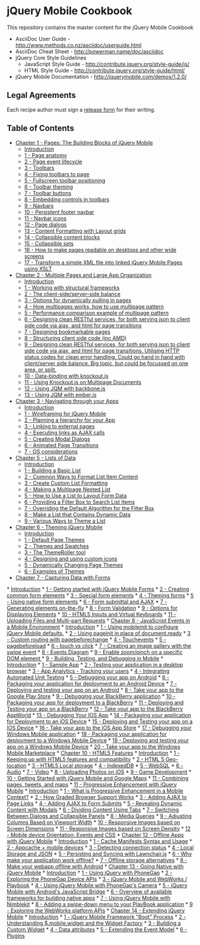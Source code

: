 # jQuery Mobile Cookbook

This repository contains the master content for the jQuery Mobile Cookbook

* AsciiDoc User Guide - http://www.methods.co.nz/asciidoc/userguide.html
* AsciiDoc Cheat Sheet - http://powerman.name/doc/asciidoc
* jQuery Core Style Guidelines 
  * JavaScript Style Guide - http://contribute.jquery.org/style-guide/js/
  * HTML Style Guide - http://contribute.jquery.org/style-guide/html/
* jQuery Mobile Documentation - http://jquerymobile.com/demos/1.2.0/

## Legal Agreements

Each recipe author must sign a [release form](https://rightsignature.com/forms/jQueryMobileCookb-58d54f/token/87121d9b978) for their writing. 

## Table of Contents

* <a href="/jquerymobilecookbook/book/blob/master/1-pages-the-building-blocks-of-jquery-mobile/readme.md">Chapter 1 - Pages: The Building Blocks of jQuery Mobile</a>
  * <a href="/jquerymobilecookbook/book/blob/master/1-pages-the-building-blocks-of-jquery-mobile/introduction.adoc">Introduction</a>
  * <a href="/jquerymobilecookbook/book/blob/master/1-pages-the-building-blocks-of-jquery-mobile/recipe-1.adoc">1 - Page anatomy</a>
  * <a href="/jquerymobilecookbook/book/blob/master/1-pages-the-building-blocks-of-jquery-mobile/recipe-2.adoc">2 - Page event lifecycle</a>
  * <a href="/jquerymobilecookbook/book/blob/master/1-pages-the-building-blocks-of-jquery-mobile/recipe-3.adoc">3 - Toolbars</a>
  * <a href="/jquerymobilecookbook/book/blob/master/1-pages-the-building-blocks-of-jquery-mobile/recipe-4.adoc">4 - Fixing toolbars to page</a>
  * <a href="/jquerymobilecookbook/book/blob/master/1-pages-the-building-blocks-of-jquery-mobile/recipe-5.adoc">5 - Fullscreen toolbar positioning</a>
  * <a href="/jquerymobilecookbook/book/blob/master/1-pages-the-building-blocks-of-jquery-mobile/recipe-6.adoc">6 - Toolbar theming</a>
  * <a href="/jquerymobilecookbook/book/blob/master/1-pages-the-building-blocks-of-jquery-mobile/recipe-7.adoc">7 - Toolbar buttons</a>
  * <a href="/jquerymobilecookbook/book/blob/master/1-pages-the-building-blocks-of-jquery-mobile/recipe-8.adoc">8 - Embedding controls in toolbars</a>
  * <a href="/jquerymobilecookbook/book/blob/master/1-pages-the-building-blocks-of-jquery-mobile/recipe-9.adoc">9 - Navbars</a>
  * <a href="/jquerymobilecookbook/book/blob/master/1-pages-the-building-blocks-of-jquery-mobile/recipe-10.adoc">10 - Persistent footer navbar</a>
  * <a href="/jquerymobilecookbook/book/blob/master/1-pages-the-building-blocks-of-jquery-mobile/recipe-11.adoc">11 - Navbar icons</a>
  * <a href="/jquerymobilecookbook/book/blob/master/1-pages-the-building-blocks-of-jquery-mobile/recipe-12.adoc">12 - Page dialogs</a>
  * <a href="/jquerymobilecookbook/book/blob/master/1-pages-the-building-blocks-of-jquery-mobile/recipe-13.adoc">13 - Content Formatting with Layout grids</a>
  * <a href="/jquerymobilecookbook/book/blob/master/1-pages-the-building-blocks-of-jquery-mobile/recipe-14.adoc">14 - Collapsible content blocks</a>
  * <a href="/jquerymobilecookbook/book/blob/master/1-pages-the-building-blocks-of-jquery-mobile/recipe-15.adoc">15 - Collapsible sets</a>
  * <a href="/jquerymobilecookbook/book/blob/master/1-pages-the-building-blocks-of-jquery-mobile/recipe-16.adoc">16 - How to make pages readable on desktops and other wide screens</a>
  * <a href="/jquerymobilecookbook/book/blob/master/1-pages-the-building-blocks-of-jquery-mobile/recipe-17.adoc">17 - Transform a simple XML file into linked jQuery Mobile Pages using XSLT</a>
* <a href="/jquerymobilecookbook/book/blob/master/2-multiple-pages-and-large-app-organization/readme.md">Chapter 2 - Multiple Pages and Large App Organization</a>
  * <a href="/jquerymobilecookbook/book/blob/master/2-multiple-pages-and-large-app-organization/introduction.adoc">Introduction</a>
  * <a href="/jquerymobilecookbook/book/blob/master/2-multiple-pages-and-large-app-organization/recipe-1.adoc">1 - Working with structural frameworks</a>
  * <a href="/jquerymobilecookbook/book/blob/master/2-multiple-pages-and-large-app-organization/recipe-2.adoc">2 - The client-side/server-side balance</a>
  * <a href="/jquerymobilecookbook/book/blob/master/2-multiple-pages-and-large-app-organization/recipe-3.adoc">3 - Options for dynamically pulling in pages</a>
  * <a href="/jquerymobilecookbook/book/blob/master/2-multiple-pages-and-large-app-organization/recipe-4.adoc">4 - How multipages works, how to use multipage pattern</a>
  * <a href="/jquerymobilecookbook/book/blob/master/2-multiple-pages-and-large-app-organization/recipe-5.adoc">5 - Performance comparison example of multipage pattern</a>
  * <a href="/jquerymobilecookbook/book/blob/master/2-multiple-pages-and-large-app-organization/recipe-6.adoc">6 - Designing clean RESTful services, for both serving json to client side code via ajax, and html for page transitions</a>
  * <a href="/jquerymobilecookbook/book/blob/master/2-multiple-pages-and-large-app-organization/recipe-7.adoc">7 - Designing bookmarkable pages</a>
  * <a href="/jquerymobilecookbook/book/blob/master/2-multiple-pages-and-large-app-organization/recipe-8.adoc">8 - Structuring client side code (inc AMD)</a>
  * <a href="/jquerymobilecookbook/book/blob/master/2-multiple-pages-and-large-app-organization/recipe-9.adoc">9 - Designing clean RESTful services, for both serving json to client side code via ajax, and html for page transitions. Utilising HTTP status codes for clean error handling. Could go hand in hand with client/server side balance. Big topic, but could be focussed on one area, or split.</a>
  * <a href="/jquerymobilecookbook/book/blob/master/2-multiple-pages-and-large-app-organization/recipe-10.adoc">10 - Data-binding with knockout.js</a>
  * <a href="/jquerymobilecookbook/book/blob/master/2-multiple-pages-and-large-app-organization/recipe-11.adoc">11 - Using Knockout.js on Multipage Documents</a>
  * <a href="/jquerymobilecookbook/book/blob/master/2-multiple-pages-and-large-app-organization/recipe-12.adoc">12 - Using JQM with backbone.js</a>
  * <a href="/jquerymobilecookbook/book/blob/master/2-multiple-pages-and-large-app-organization/recipe-13.adoc">13 - Using JQM with ember.js</a>
* <a href="/jquerymobilecookbook/book/blob/master/3-navigating-through-your-apps/readme.md">Chapter 3 - Navigating through your Apps</a>
  * <a href="/jquerymobilecookbook/book/blob/master/3-navigating-through-your-apps/introduction.adoc">Introduction</a>
  * <a href="/jquerymobilecookbook/book/blob/master/3-navigating-through-your-apps/recipe-1.adoc">1 - Wireframing for jQuery Mobile </a>
  * <a href="/jquerymobilecookbook/book/blob/master/3-navigating-through-your-apps/recipe-2.adoc">2 - Planning a hierarchy for your App</a>
  * <a href="/jquerymobilecookbook/book/blob/master/3-navigating-through-your-apps/recipe-3.adoc">3 - Linking to external pages </a>
  * <a href="/jquerymobilecookbook/book/blob/master/3-navigating-through-your-apps/recipe-4.adoc">4 - Executing links as AJAX calls </a>
  * <a href="/jquerymobilecookbook/book/blob/master/3-navigating-through-your-apps/recipe-5.adoc">5 - Creating Modal Dialogs </a>
  * <a href="/jquerymobilecookbook/book/blob/master/3-navigating-through-your-apps/recipe-6.adoc">6 - Animated Page Transitions </a>
  * <a href="/jquerymobilecookbook/book/blob/master/3-navigating-through-your-apps/recipe-7.adoc">7 - OS considerations</a>
* <a href="/jquerymobilecookbook/book/blob/master/4-lists-of-data/readme.md">Chapter 5 - Lists of Data</a>
  * <a href="/jquerymobilecookbook/book/blob/master/4-lists-of-data/introduction.adoc">Introduction</a>
  * <a href="/jquerymobilecookbook/book/blob/master/4-lists-of-data/recipe-1.adoc">1 - Building a Basic List</a>
  * <a href="/jquerymobilecookbook/book/blob/master/4-lists-of-data/recipe-2.adoc">2 - Common Ways to Format List Item Content</a>
  * <a href="/jquerymobilecookbook/book/blob/master/4-lists-of-data/recipe-3.adoc">3 - Create Custom List Formatting</a> 
  * <a href="/jquerymobilecookbook/book/blob/master/4-lists-of-data/recipe-4.adoc">4 - Making a Multipage Nested List</a>
  * <a href="/jquerymobilecookbook/book/blob/master/4-lists-of-data/recipe-5.adoc">5 - How to Use a List to Layout Form Data</a>
  * <a href="/jquerymobilecookbook/book/blob/master/4-lists-of-data/recipe-6.adoc">6 - Providing a Filter Box to Search List Items</a>
  * <a href="/jquerymobilecookbook/book/blob/master/4-lists-of-data/recipe-7.adoc">7 - Overriding the Default Algorithm for the Filter Box</a>
  * <a href="/jquerymobilecookbook/book/blob/master/4-lists-of-data/recipe-8.adoc">8 - Make a List that Contains Dynamic Data</a>
  * <a href="/jquerymobilecookbook/book/blob/master/4-lists-of-data/recipe-9.adoc">9 - Various Ways to Theme a List</a>
* <a href="/jquerymobilecookbook/book/blob/master/5-theming-jquery-mobile/readme.md">Chapter 6 - Theming jQuery Mobile</a>
  * <a href="/jquerymobilecookbook/book/blob/master/5-theming-jquery-mobile/introduction.adoc">Introduction</a>
  * <a href="/jquerymobilecookbook/book/blob/master/5-theming-jquery-mobile/recipe-1.adoc">1 - Default Page Themes</a>
  * <a href="/jquerymobilecookbook/book/blob/master/5-theming-jquery-mobile/recipe-2.adoc">2 - Themes and Swatches</a>
  * <a href="/jquerymobilecookbook/book/blob/master/5-theming-jquery-mobile/recipe-3.adoc">3 - The ThemeRoller tool</a>
  * <a href="/jquerymobilecookbook/book/blob/master/5-theming-jquery-mobile/recipe-4.adoc">4 - Designing and using custom icons</a>
  * <a href="/jquerymobilecookbook/book/blob/master/5-theming-jquery-mobile/recipe-5.adoc">5 - Dynamically Changing Page Themes</a>
  * <a href="/jquerymobilecookbook/book/blob/master/5-theming-jquery-mobile/recipe-6.adoc">6 - Examples of Themes</a>
* <a href="/jquerymobilecookbook/book/blob/master/6-capturing-data-with-forms/readme.md">Chapter 7 - Capturing Data with Forms
</a>
  * <a href="/jquerymobilecookbook/book/blob/master/6-capturing-data-with-forms/introduction.adoc">Introduction</a>
  * <a href="/jquerymobilecookbook/book/blob/master/6-capturing-data-with-forms/recipe-1.adoc">1 - Getting started with jQuery Mobile Forms</a>
  * <a href="/jquerymobilecookbook/book/blob/master/6-capturing-data-with-forms/recipe-2.adoc">2 - Creating common form elements</a>
  * <a href="/jquerymobilecookbook/book/blob/master/6-capturing-data-with-forms/recipe-3.adoc">3 - Special form elements</a>
  * <a href="/jquerymobilecookbook/book/blob/master/6-capturing-data-with-forms/recipe-4.adoc">4 - Theming forms</a>
  * <a href="/jquerymobilecookbook/book/blob/master/6-capturing-data-with-forms/recipe-5.adoc">5 - Using native form elements</a>
  * <a href="/jquerymobilecookbook/book/blob/master/6-capturing-data-with-forms/recipe-6.adoc">6 - Form submittal and AJAX</a>
  * <a href="/jquerymobilecookbook/book/blob/master/6-capturing-data-with-forms/recipe-7.adoc">7 - Generating elements on-the-fly</a>
  * <a href="/jquerymobilecookbook/book/blob/master/6-capturing-data-with-forms/recipe-8.adoc">8 - Form Validation</a>
  * <a href="/jquerymobilecookbook/book/blob/master/6-capturing-data-with-forms/recipe-9.adoc">9 - Options for Displaying Elements</a>
  * <a href="/jquerymobilecookbook/book/blob/master/6-capturing-data-with-forms/recipe-10.adoc">10 - HTML5 Inputs and Virtual Keyboards</a>
  * <a href="/jquerymobilecookbook/book/blob/master/6-capturing-data-with-forms/recipe-11.adoc">11 - Uploading Files and Multi-part Requests</a>
* <a href="/jquerymobilecookbook/book/blob/master/7-javascript-events-in-mobile-environment/readme.md">Chapter 8 - JavaScript Events in a Mobile Environment</a>
  * <a href="/jquerymobilecookbook/book/blob/master/7-javascript-events-in-mobile-environment/introduction.adoc">Introduction</a>
  * <a href="/jquerymobilecookbook/book/blob/master/7-javascript-events-in-mobile-environment/recipe-1.adoc">1 - Using mobileinit to configure jQuery Mobile defaults.</a>
  * <a href="/jquerymobilecookbook/book/blob/master/7-javascript-events-in-mobile-environment/recipe-2.adoc">2 - Using pageinit in place of document.ready</a>
  * <a href="/jquerymobilecookbook/book/blob/master/7-javascript-events-in-mobile-environment/recipe-3.adoc">3 - Custom routing with pagebeforechange</a> 
  * <a href="/jquerymobilecookbook/book/blob/master/7-javascript-events-in-mobile-environment/recipe-4.adoc">4 - Touchevents</a>
  * <a href="/jquerymobilecookbook/book/blob/master/7-javascript-events-in-mobile-environment/recipe-5.adoc">5 - pagebeforeload</a>
  * <a href="/jquerymobilecookbook/book/blob/master/7-javascript-events-in-mobile-environment/recipe-6.adoc">6 - touch vs click</a>
  * <a href="/jquerymobilecookbook/book/blob/master/7-javascript-events-in-mobile-environment/recipe-7.adoc">7 - Creating an image gallery with the swipe event</a>
  * <a href="/jquerymobilecookbook/book/blob/master/7-javascript-events-in-mobile-environment/recipe-8.adoc">8 - Events Diagram</a>
  * <a href="/jquerymobilecookbook/book/blob/master/7-javascript-events-in-mobile-environment/recipe-9.adoc">9 - Enable zoom/pinch on a specific DOM element </a>
* <a href="/jquerymobilecookbook/book/blob/master/8-building-testing-and-debugging-in-mobile/readme.adoc">9 - Building, Testing, and Debugging in Mobile</a>
  * <a href="/jquerymobilecookbook/book/blob/master/8-building-testing-and-debugging-in-mobile/introduction.adoc">Introduction</a>
  * <a href="/jquerymobilecookbook/book/blob/master/8-building-testing-and-debugging-in-mobile/recipe-1.adoc">1 - Sample App</a>
  * <a href="/jquerymobilecookbook/book/blob/master/8-building-testing-and-debugging-in-mobile/recipe-2.adoc">2 - Testing your application in a desktop browser</a>
  * <a href="/jquerymobilecookbook/book/blob/master/8-building-testing-and-debugging-in-mobile/recipe-3.adoc">3 - App Analytics - Tracking your users</a>
  * <a href="/jquerymobilecookbook/book/blob/master/8-building-testing-and-debugging-in-mobile/recipe-4.adoc">4 - Integrating Automated Unit Testing</a>
  * <a href="/jquerymobilecookbook/book/blob/master/8-building-testing-and-debugging-in-mobile/recipe-5.adoc">5 - Debugging your app on Android</a>
  * <a href="/jquerymobilecookbook/book/blob/master/8-building-testing-and-debugging-in-mobile/recipe-6.adoc">6 - Packaging your application for deployment to an Android Device</a>
  * <a href="/jquerymobilecookbook/book/blob/master/8-building-testing-and-debugging-in-mobile/recipe-7.adoc">7 - Deploying and testing your app on an Android</a>
  * <a href="/jquerymobilecookbook/book/blob/master/8-building-testing-and-debugging-in-mobile/recipe-8.adoc">8 - Take your app to the Google Play Store</a>
  * <a href="/jquerymobilecookbook/book/blob/master/8-building-testing-and-debugging-in-mobile/recipe-9.adoc">9 - Debugging your BlackBerry application</a>
  * <a href="/jquerymobilecookbook/book/blob/master/8-building-testing-and-debugging-in-mobile/recipe-10.adoc">10 - Packaging your app for deployment to a BlackBerry</a>
  * <a href="/jquerymobilecookbook/book/blob/master/8-building-testing-and-debugging-in-mobile/recipe-11.adoc">11 - Deploying and Testing your app on a BlackBerry</a>
  * <a href="/jquerymobilecookbook/book/blob/master/8-building-testing-and-debugging-in-mobile/recipe-12.adoc">12 - Take your app to the BlackBerry AppWorld</a>
  * <a href="/jquerymobilecookbook/book/blob/master/8-building-testing-and-debugging-in-mobile/recipe-13.adoc">13 - Debugging Your IOS App</a>
  * <a href="/jquerymobilecookbook/book/blob/master/8-building-testing-and-debugging-in-mobile/recipe-14.adoc">14 - Packaging your application for Deployment to an iOS Device</a>
  * <a href="/jquerymobilecookbook/book/blob/master/8-building-testing-and-debugging-in-mobile/recipe-15.adoc">15 - Deploying and Testing your app on a IOS Device</a>
  * <a href="/jquerymobilecookbook/book/blob/master/8-building-testing-and-debugging-in-mobile/recipe-16.adoc">16 - Take your app to the IOS App Store</a>
  * <a href="/jquerymobilecookbook/book/blob/master/8-building-testing-and-debugging-in-mobile/recipe-17.adoc">17 - Debugging your Windows Mobile application</a>
  * <a href="/jquerymobilecookbook/book/blob/master/8-building-testing-and-debugging-in-mobile/recipe-18.adoc">18 - Packaging your application for deployment to a Windows Mobile Device</a>
  * <a href="/jquerymobilecookbook/book/blob/master/8-building-testing-and-debugging-in-mobile/recipe-19.adoc">19 - Deploying and testing your app on a Windows Mobile Device</a>
  * <a href="/jquerymobilecookbook/book/blob/master/8-building-testing-and-debugging-in-mobile/recipe-20.adoc">20 - Take your app to the Windows Mobile Marketplace</a>
* <a href="/jquerymobilecookbook/book/blob/master/9-html5-features/readme.adoc">Chapter 10 - HTML5 Features</a>
  * <a href="/jquerymobilecookbook/book/blob/master/9-html5-features/introduction.adoc">Introduction</a>
  * <a href="/jquerymobilecookbook/book/blob/master/9-html5-features/recipe-1.adoc">1 - Keeping up with HTML5 features and compatibility</a>
  * <a href="/jquerymobilecookbook/book/blob/master/9-html5-features/recipe-2.adoc">2 - HTML 5 Geo-location</a>
  * <a href="/jquerymobilecookbook/book/blob/master/9-html5-features/recipe-3.adoc">3 - HTML5 Local storage</a>
  * <a href="/jquerymobilecookbook/book/blob/master/9-html5-features/recipe-4.adoc">4 - IndexedDB</a>
  * <a href="/jquerymobilecookbook/book/blob/master/9-html5-features/recipe-5.adoc">5 - WebSQL</a>
  * <a href="/jquerymobilecookbook/book/blob/master/9-html5-features/recipe-6.adoc">6 - Audio</a>
  * <a href="/jquerymobilecookbook/book/blob/master/9-html5-features/recipe-7.adoc">7 - Video</a>
  * <a href="/jquerymobilecookbook/book/blob/master/9-html5-features/recipe-8.adoc">8 - Uploading Photos on iOS</a>
  * <a href="/jquerymobilecookbook/book/blob/master/9-html5-features/recipe-9.adoc">9 - Game Development</a>
  * <a href="/jquerymobilecookbook/book/blob/master/9-html5-features/recipe-10.adoc">10 - Getting Started with jQuery Mobile and Google Maps</a>
  * <a href="/jquerymobilecookbook/book/blob/master/9-html5-features/recipe-11.adoc">11 - Combining pages, tweets, and maps</a>
* <a href="/jquerymobilecookbook/book/blob/master/10-progressive-enhancement-with-jquery-mobile/readme.adoc">11 - Progressive Enhancement with jQuery Mobile</a>
  * <a href="/jquerymobilecookbook/book/blob/master/10-progressive-enhancement-with-jquery-mobile/introduction.adoc">Introduction</a>
  * <a href="/jquerymobilecookbook/book/blob/master/10-progressive-enhancement-with-jquery-mobile/recipe-1.adoc">1 - What is Progressive Enhancement in a Mobile Context?</a>
  * <a href="/jquerymobilecookbook/book/blob/master/10-progressive-enhancement-with-jquery-mobile/recipe-2.adoc">2 - How Graded Browser Support Works</a>
  * <a href="/jquerymobilecookbook/book/blob/master/10-progressive-enhancement-with-jquery-mobile/recipe-3.adoc">3 - Adding AJAX to Page Links</a>
  * <a href="/jquerymobilecookbook/book/blob/master/10-progressive-enhancement-with-jquery-mobile/recipe-4.adoc">4 - Adding AJAX to Form Submits</a>
  * <a href="/jquerymobilecookbook/book/blob/master/10-progressive-enhancement-with-jquery-mobile/recipe-5.adoc">5 - Revealing Dynamic Content with Modals</a>
  * <a href="/jquerymobilecookbook/book/blob/master/10-progressive-enhancement-with-jquery-mobile/recipe-6.adoc">6 - Dividing Content Using Tabs</a>
  * <a href="/jquerymobilecookbook/book/blob/master/10-progressive-enhancement-with-jquery-mobile/recipe-7.adoc">7 - Switching Between Dialogs and Collapsible Panels</a>
  * <a href="/jquerymobilecookbook/book/blob/master/10-progressive-enhancement-with-jquery-mobile/recipe-8.adoc">8 - Media Queries</a>
  * <a href="/jquerymobilecookbook/book/blob/master/10-progressive-enhancement-with-jquery-mobile/recipe-9.adoc">9 - Adjusting Columns Based on Viewport Width</a>
  * <a href="/jquerymobilecookbook/book/blob/master/10-progressive-enhancement-with-jquery-mobile/recipe-10.adoc">10 - Responsive Images based on Screen Dimensions</a>
  * <a href="/jquerymobilecookbook/book/blob/master/10-progressive-enhancement-with-jquery-mobile/recipe-11.adoc">11 - Responsive Images based on Screen Density</a>
  * <a href="/jquerymobilecookbook/book/blob/master/10-progressive-enhancement-with-jquery-mobile/recipe-12.adoc">12 - Mobile device Orientation: Events and CSS</a>
* <a href="/jquerymobilecookbook/book/blob/master/11-offline-apps-with-jquery-mobile/readme.adoc">Chapter 12 - Offline Apps with jQuery Mobile</a>
  * <a href="/jquerymobilecookbook/book/blob/master/11-offline-apps-with-jquery-mobile/introduction.adoc">Introduction</a>
  * <a href="/jquerymobilecookbook/book/blob/master/11-offline-apps-with-jquery-mobile/recipe-1.adoc">1 - Cache Manifests Syntax and Usage</a>
  * <a href="/jquerymobilecookbook/book/blob/master/11-offline-apps-with-jquery-mobile/recipe-2.adoc">2 - Appcache + mobile devices</a>
  * <a href="/jquerymobilecookbook/book/blob/master/11-offline-apps-with-jquery-mobile/recipe-3.adoc">3 - Detecting connection status</a>
  * <a href="/jquerymobilecookbook/book/blob/master/11-offline-apps-with-jquery-mobile/recipe-4.adoc">4 - Local Storage and JSON</a>
  * <a href="/jquerymobilecookbook/book/blob/master/11-offline-apps-with-jquery-mobile/recipe-5.adoc">5 - Persisting and Syncing with Lawnchair.js</a>
  * <a href="/jquerymobilecookbook/book/blob/master/11-offline-apps-with-jquery-mobile/recipe-6.adoc">6 - Why make your application work offline?</a>
  * <a href="/jquerymobilecookbook/book/blob/master/11-offline-apps-with-jquery-mobile/recipe-7.adoc">7 - Offline storage alternatives</a>
  * <a href="/jquerymobilecookbook/book/blob/master/11-offline-apps-with-jquery-mobile/recipe-8.adoc">8 - Make your webapp offline with Android</a>
* <a href="/jquerymobilecookbook/book/blob/master/13-going-native-with-jquery-mobile/readme.adoc">Chapter 13 - Going Native with jQuery Mobile</a>
  * <a href="/jquerymobilecookbook/book/blob/master/13-going-native-with-jquery-mobile/introduction.adoc">Introduction</a>
  * <a href="/jquerymobilecookbook/book/blob/master/13-going-native-with-jquery-mobile/recipe-1.adoc">1 - Using jQuery with PhoneGap</a>
  * <a href="/jquerymobilecookbook/book/blob/master/13-going-native-with-jquery-mobile/recipe-2.adoc">2 - Exploring the PhoneGap Device APIs</a>
  * <a href="/jquerymobilecookbook/book/blob/master/13-going-native-with-jquery-mobile/recipe-3.adoc">3 - jQuery Mobile and WebWorks / Playbook</a>
  * <a href="/jquerymobilecookbook/book/blob/master/13-going-native-with-jquery-mobile/recipe-4.adoc">4 - Using jQuery Mobile with PhoneGap's Camera</a>
  * <a href="/jquerymobilecookbook/book/blob/master/13-going-native-with-jquery-mobile/recipe-5.adoc">5 - jQuery Mobile with Android's JavaScript Bridge</a>
  * <a href="/jquerymobilecookbook/book/blob/master/13-going-native-with-jquery-mobile/recipe-6.adoc">6 - Overview of available frameworks for building native apps</a>
  * <a href="/jquerymobilecookbook/book/blob/master/13-going-native-with-jquery-mobile/recipe-7.adoc">7 - Using jQuery Mobile with Nimblekit</a>
  * <a href="/jquerymobilecookbook/book/blob/master/13-going-native-with-jquery-mobile/recipe-8.adoc">8 - Adding a swipe-down menu to your PlayBook application</a>
  * <a href="/jquerymobilecookbook/book/blob/master/13-going-native-with-jquery-mobile/recipe-9.adoc">9 - Exploring the WebWorks platform APIs</a>
* <a href="/jquerymobilecookbook/book/blob/master/14-extending-jquery-mobile/readme.adoc">Chapter 14 - Extending jQuery Mobile</a>
  * <a href="/jquerymobilecookbook/book/blob/master/14-extending-jquery-mobile/introduction.adoc">Introduction</a>
  * <a href="/jquerymobilecookbook/book/blob/master/14-extending-jquery-mobile/recipe-1.adoc">1 - jQuery Mobile Framework "Boot" Process</a>
  * <a href="/jquerymobilecookbook/book/blob/master/14-extending-jquery-mobile/recipe-2.adoc">2 - Understanding $.mobile.widget and the Widget Factory</a>
  * <a href="/jquerymobilecookbook/book/blob/master/14-extending-jquery-mobile/recipe-3.adoc">3 - Building a Custom Widget</a>
  * <a href="/jquerymobilecookbook/book/blob/master/14-extending-jquery-mobile/recipe-4.adoc">4 - Data attributes</a>
  * <a href="/jquerymobilecookbook/book/blob/master/14-extending-jquery-mobile/recipe-5.adoc">5 - Extending the Event Model</a>
  * <a href="/jquerymobilecookbook/book/blob/master/14-extending-jquery-mobile/recipe-6.adoc">6 - Plugins</a>
